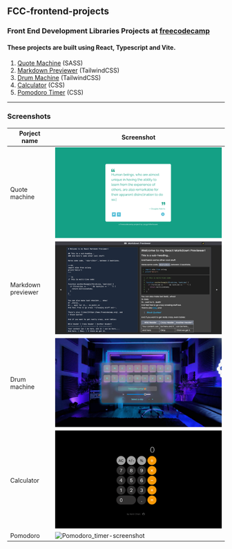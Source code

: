 ## FCC-frontend-projects

### Front End Development Libraries Projects at [freecodecamp](https://www.freecodecamp.org/learn/front-end-development-libraries/)

#### These projects are built using React, Typescript and Vite.

1. [Quote Machine](https://fcc-frontend-projects.vercel.app/) (SASS)
2. [Markdown Previewer](https://fcc-frontend-projects-5gjd.vercel.app/) (TailwindCSS)
3. [Drum Machine](https://drum-machine-six-rose.vercel.app/) (TailwindCSS)
4. [Calculator](https://fcc-calculator-alpha.vercel.app/) (CSS)
5. [Pomodoro Timer](https://fcc-pomodoro-delta.vercel.app/) (CSS)

---

### Screenshots
| Porject name | Screenshot |
| --- | --- |
| Quote machine  | ![quote_machine-screenshot](https://raw.githubusercontent.com/cgyinthehouse/FCC-frontend-projects/main/quoteMachine/screenshots/qm-screenshot1.png) |
| Markdown previewer | ![markdown_previewer-screenshot](https://raw.githubusercontent.com/cgyinthehouse/FCC-frontend-projects/main/markdownPreviewer/screenshots/mp-screenshot1.png) |
| Drum machine       | ![drum_machine-screenshot](https://raw.githubusercontent.com/cgyinthehouse/FCC-frontend-projects/main/drumMachine/screenshots/dm-screenshot1.png) |
| Calculator | ![Calculator-screenshot](https://raw.githubusercontent.com/cgyinthehouse/FCC-frontend-projects/main/calculator/screenshots/c-screenshot1.png) |
| Pomodoro    | ![Pomodoro_timer-screenshot](https://raw.githubusercontent.com/cgyinthehouse/FCC-frontend-projects/main/pomodoroTimer/screenshots/timer-screenshot1.png) |
